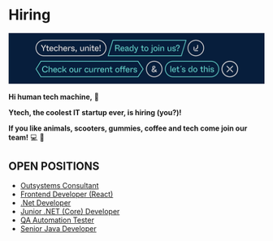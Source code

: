 # Hiring

![alt text](/Ytech/CapaGitHub.png)

**Hi human tech machine,** :loudspeaker:

**Ytech, the coolest IT startup ever, is hiring (you?)!**

**If you like animals, scooters, gummies, coffee and tech come join our team!** :computer: :rocket:

## OPEN POSITIONS

- [Outsystems Consultant](Description/Outsystems.md)
- [Frontend Developer (React)](Description/FrontendReact.md)
- [.Net Developer](Description/DotNet.md)
- [Junior .NET (Core) Developer](Description/DotNetCoreJunior.md)
- [QA Automation Tester](Description/QAAutomationTester.md)
- [Senior Java Developer](Description/JavaSenior.md)
